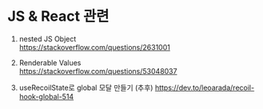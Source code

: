 # JS & React 관련

1. nested JS Object   
https://stackoverflow.com/questions/2631001

2. Renderable Values   
https://stackoverflow.com/questions/53048037

2. useRecoilState로 global 모달 만들기 (추후)
https://dev.to/leoarada/recoil-hook-global-514